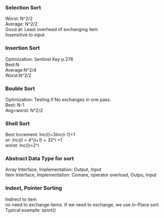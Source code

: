 
### Selection Sort
Worst: N^2/2  
Average: N^2/2  
Good at: Least overhead of exchanging item    
Insensitive to input  

### Insertion Sort  
Optimization: Sentinel Key p.276  
Best:N  
Average:N^2/4  
Worst:N^2/2  

### Bouble Sort  
Optimization: Testing if No exchanges in one pass.  
Best: N-1  
Avg=worst: N^2/2  

### Shell Sort  
Best Increment: Inc(i)=3*Inc(i-1)+1  
or: Inc(i) = 4^(i+1) + 3*2^i +1  
worst: Inc(i)=2^i  

### Abstract Data Type for sort  
Array Interface, Implementation: Output, Input  
Item Interface, Implementation: Comare, operator overload, Outpu, Input  


### Indext, Pointer Sorting  
Indirect to item  
no need to exchange items. If we need to exchange, we use In-Place sort  
Typical example: qsort()  

